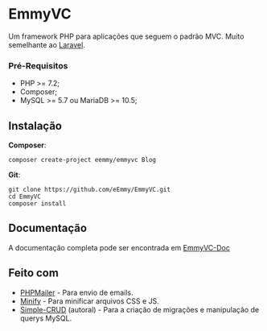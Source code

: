 # EmmyVC
Um framework PHP para aplicações que seguem o padrão MVC. Muito semelhante ao [Laravel](https://laravel.com/).

### Pré-Requisitos
- PHP >= 7.2;
- Composer;
- MySQL >= 5.7 ou MariaDB >= 10.5;

## Instalação
**Composer**:
```
composer create-project eemmy/emmyvc Blog
```
**Git**:
```
git clone https://github.com/eEmmy/EmmyVC.git
cd EmmyVC
composer install
```

## Documentação
A documentação completa pode ser encontrada em [EmmyVC-Doc](https://github.com/eEmmy/EmmyVC-Doc/)

## Feito com
* [PHPMailer](https://github.com/PHPMailer/PHPMailer) - Para envio de emails.
* [Minify](https://github.com/mrclay/minify/) - Para minificar arquivos CSS e JS.
* [Simple-CRUD](https://github.com/eEmmy/Simple-CRUD) (autoral) - Para a criação de migrações e manipulação de querys MySQL.
